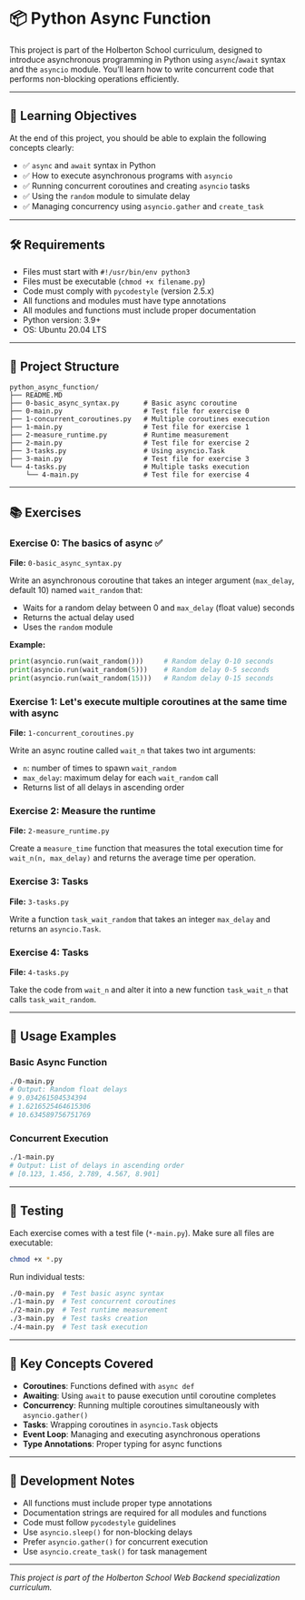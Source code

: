 # 📦 Python Async Function

This project is part of the Holberton School curriculum, designed to introduce asynchronous programming in Python using `async`/`await` syntax and the `asyncio` module. You’ll learn how to write concurrent code that performs non-blocking operations efficiently.

---

## 🧠 Learning Objectives

At the end of this project, you should be able to explain the following concepts clearly:

- ✅ `async` and `await` syntax in Python
- ✅ How to execute asynchronous programs with `asyncio`
- ✅ Running concurrent coroutines and creating `asyncio` tasks
- ✅ Using the `random` module to simulate delay
- ✅ Managing concurrency using `asyncio.gather` and `create_task`

---

## 🛠️ Requirements

- Files must start with `#!/usr/bin/env python3`
- Files must be executable (`chmod +x filename.py`)
- Code must comply with `pycodestyle` (version 2.5.x)
- All functions and modules must have type annotations
- All modules and functions must include proper documentation
- Python version: 3.9+
- OS: Ubuntu 20.04 LTS

---

## 📁 Project Structure

```
python_async_function/
├── README.MD
├── 0-basic_async_syntax.py      # Basic async coroutine
├── 0-main.py                    # Test file for exercise 0
├── 1-concurrent_coroutines.py   # Multiple coroutines execution
├── 1-main.py                    # Test file for exercise 1
├── 2-measure_runtime.py         # Runtime measurement
├── 2-main.py                    # Test file for exercise 2
├── 3-tasks.py                   # Using asyncio.Task
├── 3-main.py                    # Test file for exercise 3
└── 4-tasks.py                   # Multiple tasks execution
    └── 4-main.py                # Test file for exercise 4
```

---

## 📚 Exercises

### **Exercise 0: The basics of async** ✅
**File:** `0-basic_async_syntax.py`

Write an asynchronous coroutine that takes an integer argument (`max_delay`, default 10) named `wait_random` that:
- Waits for a random delay between 0 and `max_delay` (float value) seconds
- Returns the actual delay used
- Uses the `random` module

**Example:**
```python
print(asyncio.run(wait_random()))     # Random delay 0-10 seconds
print(asyncio.run(wait_random(5)))    # Random delay 0-5 seconds
print(asyncio.run(wait_random(15)))   # Random delay 0-15 seconds
```

### **Exercise 1: Let's execute multiple coroutines at the same time with async**
**File:** `1-concurrent_coroutines.py`

Write an async routine called `wait_n` that takes two int arguments:
- `n`: number of times to spawn `wait_random`
- `max_delay`: maximum delay for each `wait_random` call
- Returns list of all delays in ascending order

### **Exercise 2: Measure the runtime**
**File:** `2-measure_runtime.py`

Create a `measure_time` function that measures the total execution time for `wait_n(n, max_delay)` and returns the average time per operation.

### **Exercise 3: Tasks**
**File:** `3-tasks.py`

Write a function `task_wait_random` that takes an integer `max_delay` and returns an `asyncio.Task`.

### **Exercise 4: Tasks**
**File:** `4-tasks.py`

Take the code from `wait_n` and alter it into a new function `task_wait_n` that calls `task_wait_random`.

---

## 🚀 Usage Examples

### Basic Async Function
```bash
./0-main.py
# Output: Random float delays
# 9.034261504534394
# 1.6216525464615306
# 10.634589756751769
```

### Concurrent Execution
```bash
./1-main.py
# Output: List of delays in ascending order
# [0.123, 1.456, 2.789, 4.567, 8.901]
```

---

## 🧪 Testing

Each exercise comes with a test file (`*-main.py`). Make sure all files are executable:

```bash
chmod +x *.py
```

Run individual tests:
```bash
./0-main.py  # Test basic async syntax
./1-main.py  # Test concurrent coroutines
./2-main.py  # Test runtime measurement
./3-main.py  # Test tasks creation
./4-main.py  # Test task execution
```

---

## 📖 Key Concepts Covered

- **Coroutines**: Functions defined with `async def`
- **Awaiting**: Using `await` to pause execution until coroutine completes
- **Concurrency**: Running multiple coroutines simultaneously with `asyncio.gather()`
- **Tasks**: Wrapping coroutines in `asyncio.Task` objects
- **Event Loop**: Managing and executing asynchronous operations
- **Type Annotations**: Proper typing for async functions

---

## 🔧 Development Notes

- All functions must include proper type annotations
- Documentation strings are required for all modules and functions
- Code must follow `pycodestyle` guidelines
- Use `asyncio.sleep()` for non-blocking delays
- Prefer `asyncio.gather()` for concurrent execution
- Use `asyncio.create_task()` for task management

---

*This project is part of the Holberton School Web Backend specialization curriculum.*
